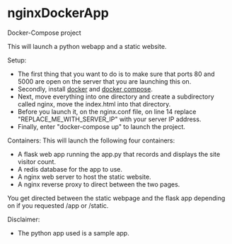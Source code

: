 # nginxDockerApp
Docker-Compose project

This will launch a python webapp and a static website.

Setup:
- The first thing that you want to do is to make sure that ports 80 and 5000 are open on the server that you are launching this on. 
- Secondly, install [docker](https://docs.docker.com/get-docker/) and [docker compose](https://docs.docker.com/compose/install/).
- Next, move everything into one directory and create a subdirectory called nginx, move the index.html into that directory. 
- Before you launch it, on the nginx.conf file, on line 14 replace "REPLACE_ME_WITH_SERVER_IP" with your server IP address.
- Finally, enter "docker-compose up" to launch the project.

Containers:
This will launch the following four containers: 
- A flask web app running the app.py that records and displays the site visitor count.
- A redis database for the app to use.
- A nginx web server to host the static website.
- A nginx reverse proxy to direct between the two pages.

You get directed between the static webpage and the flask app depending on if you requested /app or /static.

Disclaimer:
- The python app used is a sample app.
